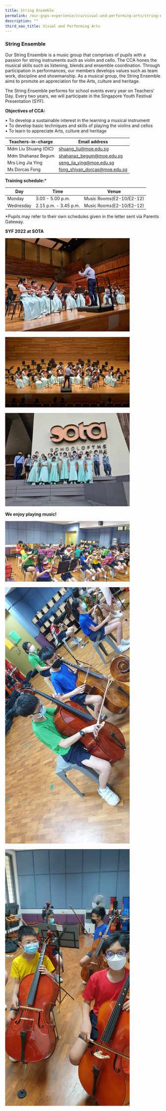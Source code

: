 ```yaml
---
title: String Ensemble
permalink: /our-gsps-experience/cca/visual-and-performing-arts/string-ensemble/
description: ""
third_nav_title: Visual and Performing Arts
---
```

### **String Ensemble**

Our String Ensemble is a music group that comprises of pupils with a passion for string instruments such as violin and cello. The CCA hones the musical skills such as listening, blends and ensemble coordination. Through participation in performances, our members develops values such as team work, discipline and showmanship. As a musical group, the String Ensemble aims to promote an appreciation for the Arts, culture and heritage.

The String Ensemble performs for school events every year on Teachers’ Day. Every two years, we will participate in the Singapore Youth Festival Presentation (SYF). 

**Objectives of CCA:**

•	To develop a sustainable interest in the learning a musical instrument <br>
•	To develop basic techniques and skills of playing the violins and cellos <br>
•	To learn to appreciate Arts, culture and heritage




| Teachers-in-charge | Email address |
| -------- | -------- | 
| Mdm Liu Shuang (OIC)     | shuang_liu@moe.edu.sg     | 
| Mdm Shahanaz Begum    | shahanaz_begum@moe.edu.sg     | 
|   Mrs Ling Jia Ying   | seng_jia_ying@moe.edu.sg    | 
|Ms Dorcas Fong | fong_shiyan_dorcas@moe.edu.sg |


**Training schedule:***


| Day | Time | Venue |
| -------- | -------- | -------- |
| Monday     | 3.00 - 5.00 p.m.     | Music Rooms(E2-10/E2-12)     |
| Wednesday     | 2.15 p.m. - 3.45 p.m.     |  Music Rooms(E2-10/E2-12)    |


*Pupils may refer to their own schedules given in the letter sent via Parents Gateway.

**SYF 2022 at SOTA**

<img src="/images/stringensemble1.jpg" style="width:80%; margin-bottom:15px">

<img src="/images/stringensemble2.jpg" style="width:80%; margin-bottom:15px">

<img src="/images/stringensemble3.jpg" style="width:80%">

**We enjoy playing music!**

<img src="/images/stringensemble4.jpg" style="width:80%; margin-bottom:15px">

<img src="/images/stringensemble5.jpg" style="width:80%; margin-bottom:15px">

<img src="/images/stringensemble6.jpg" style="width:80%">